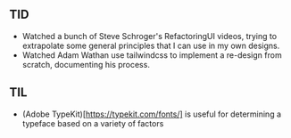 ## TID
* Watched a bunch of Steve Schroger's RefactoringUI videos, trying to
  extrapolate some general principles that I can use in my own designs.
* Watched Adam Wathan use tailwindcss to implement a re-design from scratch,
  documenting his process.

## TIL
* (Adobe TypeKit)[https://typekit.com/fonts/] is useful for determining a typeface based on a variety of
  factors


